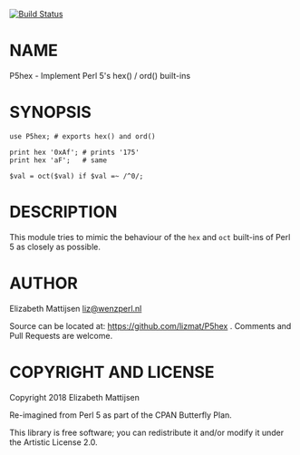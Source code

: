 [![Build Status](https://travis-ci.org/lizmat/P5hex.svg?branch=master)](https://travis-ci.org/lizmat/P5hex)

NAME
====

P5hex - Implement Perl 5's hex() / ord() built-ins

SYNOPSIS
========

    use P5hex; # exports hex() and ord()

    print hex '0xAf'; # prints '175'
    print hex 'aF';   # same

    $val = oct($val) if $val =~ /^0/;

DESCRIPTION
===========

This module tries to mimic the behaviour of the `hex` and `oct` built-ins of Perl 5 as closely as possible.

AUTHOR
======

Elizabeth Mattijsen <liz@wenzperl.nl>

Source can be located at: https://github.com/lizmat/P5hex . Comments and Pull Requests are welcome.

COPYRIGHT AND LICENSE
=====================

Copyright 2018 Elizabeth Mattijsen

Re-imagined from Perl 5 as part of the CPAN Butterfly Plan.

This library is free software; you can redistribute it and/or modify it under the Artistic License 2.0.

